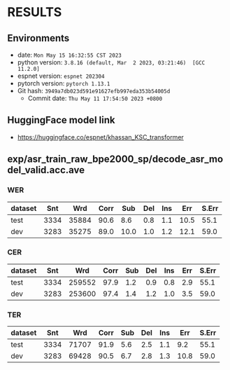 <!-- Generated by scripts/utils/show_asr_result.sh -->
# RESULTS
## Environments
- date: `Mon May 15 16:32:55 CST 2023`
- python version: `3.8.16 (default, Mar  2 2023, 03:21:46)  [GCC 11.2.0]`
- espnet version: `espnet 202304`
- pytorch version: `pytorch 1.13.1`
- Git hash: `3949a7db023d591e91627efb997eda353b54005d`
  - Commit date: `Thu May 11 17:54:50 2023 +0800`

## HuggingFace model link
- https://huggingface.co/espnet/khassan_KSC_transformer

## exp/asr_train_raw_bpe2000_sp/decode_asr_model_valid.acc.ave
### WER

|dataset|Snt|Wrd|Corr|Sub|Del|Ins|Err|S.Err|
|---|---|---|---|---|---|---|---|---|
|test|3334|35884|90.6|8.6|0.8|1.1|10.5|55.1|
|dev|3283|35275|89.0|10.0|1.0|1.2|12.1|59.0|

### CER

|dataset|Snt|Wrd|Corr|Sub|Del|Ins|Err|S.Err|
|---|---|---|---|---|---|---|---|---|
|test|3334|259552|97.9|1.2|0.9|0.8|2.9|55.1|
|dev|3283|253600|97.4|1.4|1.2|1.0|3.5|59.0|

### TER

|dataset|Snt|Wrd|Corr|Sub|Del|Ins|Err|S.Err|
|---|---|---|---|---|---|---|---|---|
|test|3334|71707|91.9|5.6|2.5|1.1|9.2|55.1|
|dev|3283|69428|90.5|6.7|2.8|1.3|10.8|59.0|
